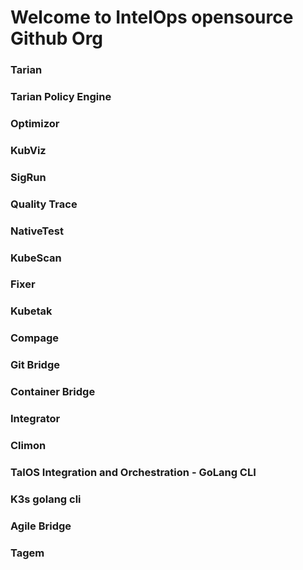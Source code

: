 # Welcome to IntelOps opensource Github Org


### Tarian

### Tarian Policy Engine

### Optimizor

### KubViz

### SigRun

### Quality Trace

### NativeTest 

### KubeScan

### Fixer

### Kubetak

### Compage 

### Git Bridge

### Container Bridge

### Integrator 

### Climon

### TalOS Integration and Orchestration - GoLang CLI

### K3s golang cli

### Agile Bridge

### Tagem
